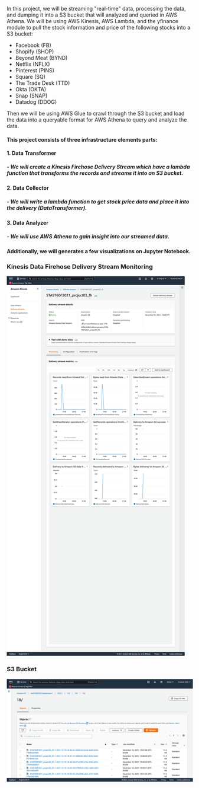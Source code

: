 In this project, we will be streaming "real-time" data, processing the data, and dumping it into a S3 bucket that will analyzed and queried in AWS Athena.
We will be using AWS Kinesis, AWS Lambda, and the yfinance module to pull the stock information and price of the following stocks into a S3 bucket:
- Facebook (FB)
- Shopify (SHOP)
- Beyond Meat (BYND)
- Netflix (NFLX)
- Pinterest (PINS)
- Square (SQ)
- The Trade Desk (TTD)
- Okta (OKTA)
- Snap (SNAP)
- Datadog (DDOG)

Then we will be using AWS Glue to crawl through the S3 bucket and load the data into a queryable format for AWS Athena to query and analyze the data. 


#### This project consists of three infrastructure elements parts: 
#### 1. Data Transformer
#####        - We will create a Kinesis Firehose Delivery Stream which have a lambda function that transforms the records and streams it into an S3 bucket. 
#### 2. Data Collector 
#####       - We will write a lambda function to get stock price data and place it into the delivery (DataTransformer).
#### 3. Data Analyzer
#####        - We will use AWS Athena to gain insight into our streamed data.

#### Additionally, we will generates a few visualizations on Jupyter Notebook.


### Kinesis Data Firehose Delivery Stream Monitoring
![cluster_iamge](assets/kinesis_config.png)

### S3 Bucket
![cluster_iamge](assets/screenshot_of_s3_bucket.png)